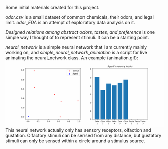 Some initial materials created for this project.

*odor.csv* is a small dataset of common chemicals, their odors, and legal limit. *odor_EDA* is an attempt of exploratory data analysis on it. 

*Designed relations among abstract odors, tastes, and preference* is one simple way I thought of to represent stimuli. It can be a starting point. 

*neural_network* is a simple neural network that I am currently mainly working on, and *simple_neural_network_animation* is a script for live animating the neural_network class. An example (animation.gif):
![Alt text](animation.gif)
This neural network actually only has sensory receptors, olfaction and gustation. Olfactory stimuli can be sensed from any distance, but gustatory stimuli can only be sensed within a circle around a stimulus source.
